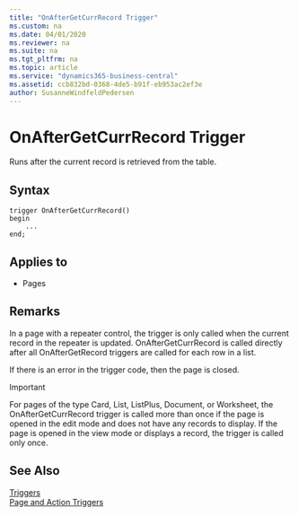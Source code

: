 ```yaml
---
title: "OnAfterGetCurrRecord Trigger"
ms.custom: na
ms.date: 04/01/2020
ms.reviewer: na
ms.suite: na
ms.tgt_pltfrm: na
ms.topic: article
ms.service: "dynamics365-business-central"
ms.assetid: ccb832bd-0368-4de5-b91f-eb953ac2ef3e
author: SusanneWindfeldPedersen
---
```


# OnAfterGetCurrRecord Trigger
Runs after the current record is retrieved from the table.  

## Syntax  
```  
trigger OnAfterGetCurrRecord()
begin
    ...
end;
``` 

## Applies to  
- Pages  

## Remarks  
 In a page with a repeater control, the trigger is only called when the current record in the repeater is updated. OnAfterGetCurrRecord is called directly after all OnAfterGetRecord triggers are called for each row in a list.  

 If there is an error in the trigger code, then the page is closed.  

> [!IMPORTANT]  
> For pages of the type Card, List, ListPlus, Document, or Worksheet, the OnAfterGetCurrRecord trigger is called more than once if the page is opened in the edit mode and does not have any records to display. If the page is opened in the view mode or displays a record, the trigger is called only once.

## See Also  
 [Triggers](devenv-triggers.md)  
 [Page and Action Triggers](devenv-page-and-action-triggers.md)  
